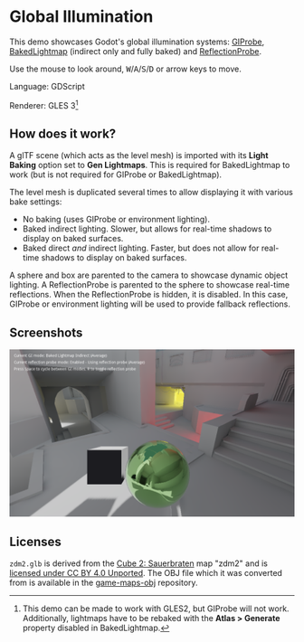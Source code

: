 # Global Illumination

This demo showcases Godot's global illumination systems:
[GIProbe](https://docs.godotengine.org/en/stable/tutorials/3d/gi_probes.html),
[BakedLightmap](https://docs.godotengine.org/en/stable/tutorials/3d/baked_lightmaps.html)
(indirect only and fully baked) and
[ReflectionProbe](https://docs.godotengine.org/en/stable/tutorials/3d/reflection_probes.html).

Use the mouse to look around, <kbd>W</kbd>/<kbd>A</kbd>/<kbd>S</kbd>/<kbd>D</kbd>
or arrow keys to move.

Language: GDScript

Renderer: GLES 3[^1]

## How does it work?

A glTF scene (which acts as the level mesh) is imported with its **Light Baking**
option set to **Gen Lightmaps**.
This is required for BakedLightmap to work (but is not required for GIProbe
or BakedLightmap).

The level mesh is duplicated several times to allow displaying it with various bake settings:

- No baking (uses GIProbe or environment lighting).
- Baked indirect lighting. Slower, but allows for real-time shadows to display
  on baked surfaces.
- Baked direct *and* indirect lighting. Faster, but does not allow for real-time
  shadows to display on baked surfaces.

A sphere and box are parented to the camera to showcase dynamic object lighting.
A ReflectionProbe is parented to the sphere to showcase real-time reflections.
When the ReflectionProbe is hidden, it is disabled. In this case,
GIProbe or environment lighting will be used to provide fallback reflections.

## Screenshots

![Screenshot](screenshots/global_illumination.png)

## Licenses

`zdm2.glb` is derived from the [Cube 2: Sauerbraten](http://sauerbraten.org/)
map "zdm2" and is
[licensed under CC BY 4.0 Unported](https://github.com/Calinou/game-maps-obj/blob/master/sauerbraten/zdm2.txt).
The OBJ file which it was converted from is available in the [game-maps-obj](https://github.com/Calinou/game-maps-obj) repository.

[^1]: This demo can be made to work with GLES2, but GIProbe will not work.
Additionally, lightmaps have to be rebaked with the **Atlas > Generate** property
disabled in BakedLightmap.
